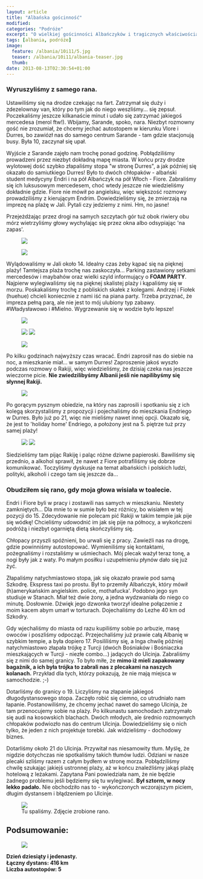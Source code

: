 ```yaml
---
layout: article
title: "Albańska gościnność"
modified:
categories: "Podróże"
excerpt: "O wielkiej gościnności Albańczyków i tragicznych właściwościach rakiji."
tags: [albania, podróże]
image:
  feature: /albania/10i11/5.jpg
  teaser: /albania/10i11/albania-teaser.jpg
  thumb:
date: 2013-08-13T02:30:54+01:00
---
```


<h3>Wyruszyliśmy z samego rana.</h3> Ustawiliśmy się na drodze czekając na fart. Zatrzymał się duży i zdezelownay van, który po tym jak do niego weszliśmy... się zepsuł. Poczekaliśmy jeszcze kilkanaście minut i udało się zatrzymać jakiegoś mercedesa (merol ftw!). Wbijamy, Sarande, spoko, nara. Niezbyt rozmowny gość nie zrozumiał, że chcemy jechać autostopem w kierunku Vlore i Durres, bo zawiózł nas do samego centrum Sarande - tam gdzie stacjonują busy. Była 10, zaczynał się upał.

Wyjście z Sarande zajęło nam trochę ponad godzinę. Pobłądziliśmy prowadzeni przez niezbyt dokładną mapę miasta. W końcu przy drodze wylotowej dość szybko złapaliśmy stopa "w stronę Durres", a jak później się okazało do samiutkiego Durres! Było to dwóch chłopaków - albański student medycyny Endri i na pół Albańczyk na pół Włoch - Fiore. Zabraliśmy się ich luksusowym mercedesem, choć wtedy jeszcze nie wiedzieliśmy dokładnie gdzie. Fiore nie mówił po angielsku, więc większość rozmowy prowadziliśmy z kierującym Endrim. Dowiedzieliśmy się, że <b></b>zmierzają na imprezę na plażę</b> w Jali. Pytali czy jedziemy z nimi. Hm, no jasne!

Przejeżdżając przez drogi na samych szczytach gór tuż obok riwiery obu mórz wietrzyliśmy głowy wychylając się przez okna albo odsypiając 'na zapas'.

<figure class>
<img src="http://nikodamn.github.io/images/albania/10i11/2.jpg">
</figure>

<figure class>
<img src="http://nikodamn.github.io/images/albania/10i11/3.jpg">
</figure>

Wylądowaliśmy w Jali około 14. Idealny czas żeby kąpać się na pięknej plaży! Tamtejsza plaża trochę nas zaskoczyła... Parking zastawiony setkami mercedesów i maybahów oraz wielki szyld informujący o <b>FOAM PARTY</b>. Najpierw wylegiwaliśmy się na pięknej skalistej plaży i kąpaliśmy się w morzu. Poskakaliśmy trochę z pobliskich skałek z kolegami. Andrzej i Fiołek (huehue) chcieli koniecznie z nami iść na piana party. Trzeba przyznać, że impreza pełną parą, ale nie jest to mój ulubiony typ zabawy. #Władysławowo i #Mielno. Wygrzewanie się w wodzie było lepsze!

<figure class>
<img src="http://nikodamn.github.io/images/albania/10i11/5.jpg">
</figure>

<figure class="half">
<img src="http://nikodamn.github.io/images/albania/10i11/4.jpg">
<img src="http://nikodamn.github.io/images/albania/10i11/7.jpg">
</figure>

<figure class>
<img src="http://nikodamn.github.io/images/albania/10i11/6.jpg">
</figure>


Po kilku godzinach najwyższy czas wracać. Endri zaprosił nas do siebie na noc, a mieszkanie miał... w samym Durres! Zaproszenie jakoś wyszło podczas rozmowy o Rakiji, więc wiedzieliśmy, że dzisiaj czeka nas jeszcze wieczorne picie. <b>Nie zwiedzilibyśmy Albanii jeśli nie napilibyśmy się słynnej Rakiji.</b>

<figure class>
<img src="http://nikodamn.github.io/images/albania/10i11/8.jpg">
</figure>

Po gorącym pysznym obiedzie, na który nas zaprosili i spotkaniu się z ich kolegą skorzystaliśmy z propozycji i pojechaliśmy do mieszkania Endriego w Durres. Było już po 21, więc nie mieliśmy nawet innej opcji. Okazało się, że jest to 'holiday home' Endriego, a położony jest na 5. piętrze tuż przy samej plaży!

<figure class="half">
<img src="http://nikodamn.github.io/images/albania/10i11/9.jpg">
<img src="http://nikodamn.github.io/images/albania/10i11/10.jpg">
</figure>

Siedzieliśmy tam pijąc Rakiję i paląc różne dziwne papieroski. Bawiliśmy się przednio, a alkohol sprawił, że nawet z Fiore potrafiliśmy się dobrze komunikować. Toczyliśmy dyskusje na temat albańskich i polskich ludzi, polityki, alkoholi i czego tam się jeszcze da...

<h3>Obudziłem się rano, gdy moja głowa wisiała w toalecie. </h3> Endri i Fiore byli w pracy i zostawili nas samych w mieszkaniu. Niestety zamkniętych... Dla mnie to w sumie było bez różnicy, bo wisiałem w tej pozycji do 15. Zdecydowanie nie polecam pić Rakiji w takim tempie jak pije się wódkę! Chcieliśmy udowodnić im jak się pije na północy, a wykończeni podróżą i niezbyt ogarniętą dietą skończyliśmy się.

Chłopacy przyszli spóźnieni, bo urwali się z pracy. Zawieźli nas na drogę, gdzie powinniśmy autostopować. Wymieniliśmy się kontaktami, pożegnaliśmy i rozstaliśmy w uśmiechach. Mój plecak ważył teraz tonę, a nogi były jak z waty. Po małym posiłku i uzupełnieniu płynów dało się już żyć.

Złapaliśmy natychmiastowo stopa, jak się okazało prawie pod samą Szkodrę. Ekspress taxi po prostu. Był to przemiły Albańczyk, który mówił (h)amerykańskim angielskim. police, mothafucka'. Podobno jego syn studiuje w Stanach. Miał też dwie żony, a jedna wydzwaniała do niego co minutę. Dosłownie. Dźwięk jego dzwonka tworzył idealne połączenie z moim kacem abym umarł w torturach. Dojechaliśmy do Lezhe 40 km od Szkodry.

Gdy wjechaliśmy do miasta od razu kupiliśmy sobie po arbuzie, masę owoców i poszliśmy odpocząć. Przejechaliśmy już prawie całą Albanię w szybkim tempie, a była dopiero 17. Posililiśmy się, a Inga chwilę później natychmiastowo złapała trójkę z Turcji (dwóch Bośniaków i Bośniaczka mieszkających w Turcji - niezłe combo...) jadących do Ulcinja. Zabraliśmy się z nimi do samej granicy. To było miłe, że <b>mimo iż mieli zapakowany bagażnik, a ich była trójka to zabrali nas z plecakami na naszych kolanach.</b> Przykład dla tych, którzy pokazują, że nie mają miejsca w samochodzie. ;-)

Dotarliśmy do granicy o 19. Liczyliśmy na złapanie jakiegoś długodystansowego stopa. Zaczęło robić się ciemno, co utrudniało nam łapanie. Postanowiliśmy, że chcemy jechać nawet do samego Ulcinja, że tam przenocujemy sobie na plaży. Po kilkunastu samochodach zatrzymało się audi na kosowskich blachach. Dwóch młodych, ale średnio rozmownych chłopaków podwiozło nas do centrum Ulcinja. Dowiedzieliśmy się o nich tylko, że jeden z nich projektuje torebki. Jak widzieliśmy - dochodowy biznes.

Dotarliśmy około 21 do Ulcinja. Przywitał nas niesamowity tłum. Myślę, że nigdzie dotychczas nie spotkaliśmy takich tłumów ludzi. Odziani w nasze plecaki szliśmy razem z całym bydłem w stronę morza. Pobłądziliśmy chwilę szukając jakiejś ustronnej plaży, aż w końcu znaleźliśmy jakąś plażę hotelową z leżakami. Zapytana Pani powiedziała nam, że nie będzie żadnego problemu jeśli będziemy się tu wylegiwać. <b>Był sztorm, w nocy lekko padało.</b> Nie obchodziło nas to - wykończonych wczorajszym piciem, długim dystansem i błądzeniem po Ulcinje.


<figure class>
<img src="http://nikodamn.github.io/images/albania/10i11/11.jpg">
<figcaption>Tu spaliśmy. Zdjęcie zrobione rano.</figcaption>
</figure>


<div class="notice">
<h2>
Podsumowanie:
</h2>
</div>

<figure class>
<img src="http://nikodamn.github.io/images/albania/10i11/mapa.jpg">
</figure>

<b>
Dzień dziesiąty i jedenasty.<br>
Łączny dystans: 416 km <br>
Liczba autostopów: 5 <br>
</b>
